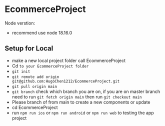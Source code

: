 # EcommerceProject

Node verstion:
- recommend use node 18.16.0

Setup for Local
-------------
- make a new local project folder call EcommerceProject
- Cd `to your EcommerceProject folder`
- `git init`
- `git remote add origin git@github.com:HugoChen1212/EcommerceProject.git`
- `git pull origin main`
- `git branch` check which branch you are on, if you are on master branch need to run `git fetch origin main` then run `git checkout main`
-  Please branch of from main to create a new components or update
- cd EcommerceProject
- run `npm run ios` or `npm run android` or `npm run web` to testing the app project

